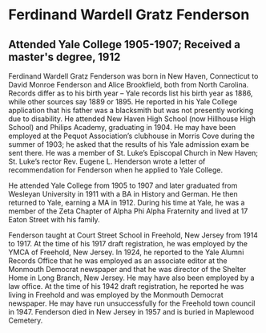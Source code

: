 # Ferdinand Wardell Gratz Fenderson
## Attended Yale College 1905-1907; Received a master's degree, 1912

Ferdinand Wardell Gratz Fenderson was born in New Haven, Connecticut to David Monroe Fenderson and Alice Brookfield, both from North Carolina. Records differ as to his birth year – Yale records list his birth year as 1886, while other sources say 1889 or 1895.  He reported in his Yale College application that his father was a blacksmith but was not presently working due to disability.  He attended New Haven High School (now Hillhouse High School) and Philips Academy, graduating in 1904. He may have been employed at the Pequot Association’s clubhouse in Morris Cove during the summer of 1903; he asked that the results of his Yale admission exam be sent there. He was a member of St. Luke’s Episcopal Church in New Haven; St. Luke’s rector Rev. Eugene L. Henderson wrote a letter of recommendation for Fenderson when he applied to Yale College.  

He attended Yale College from 1905 to 1907 and later graduated from Wesleyan University in 1911 with a BA in History and German. He then returned to Yale, earning a MA in 1912. During his time at Yale, he was a member of the Zeta Chapter of Alpha Phi Alpha Fraternity and lived at 17 Eaton Street with his family.  

Fenderson taught at Court Street School in Freehold, New Jersey from 1914 to 1917. At the time of his 1917 draft registration, he was employed by the YMCA of Freehold, New Jersey. In 1924, he reported to the Yale Alumni Records Office that he was employed as an associate editor at the Monmouth Democrat newspaper and that he was director of the Shelter Home in Long Branch, New Jersey. He may have also been employed by a law office. At the time of his 1942 draft registration, he reported he was living in Freehold and was employed by the Monmouth Democrat newspaper. He may have run unsuccessfully for the Freehold town council in 1947. Fenderson died in New Jersey in 1957 and is buried in Maplewood Cemetery.  
